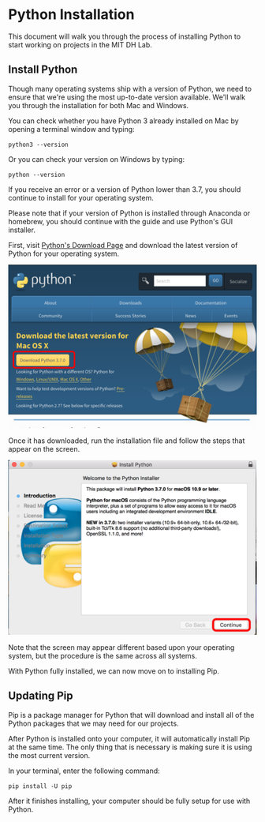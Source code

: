 # Python Installation

This document will walk you through the process of installing Python to start working on projects in the MIT DH Lab.

## Install Python
Though many operating systems ship with a version of Python, we need to ensure that we're using the most up-to-date version available. We'll walk you through the installation for both Mac and Windows.

You can check whether you have Python 3 already installed on Mac by opening a terminal window and typing:

```
python3 --version
```

Or you can check your version on Windows by typing:

```
python --version
```

If you receive an error or a version of Python lower than 3.7, you should continue to install for your operating system.

Please note that if your version of Python is installed through Anaconda or homebrew, you should continue with the guide and use Python's GUI installer.

First, visit [Python's Download Page](https://www.python.org/downloads/) and download the latest version of Python for your operating system.

![](./images/python_org_1.png)

Once it has downloaded, run the installation file and follow the steps that appear on the screen.

![](./images/python_org_2.png)

Note that the screen may appear different based upon your operating system, but the procedure is the same across all systems.

With Python fully installed, we can now move on to installing Pip.

## Updating Pip

Pip is a package manager for Python that will download and install all of the Python packages that we may need for our projects.

After Python is installed onto your computer, it will automatically install Pip at the same time. The only thing that is necessary is making sure it is using the most current version.

In your terminal, enter the following command:

```
pip install -U pip
```

After it finishes installing, your computer should be fully setup for use with Python.

